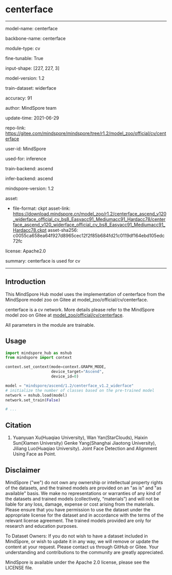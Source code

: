 # centerface

---

model-name: centerface

backbone-name: centerface

module-type: cv

fine-tunable: True

input-shape: [227, 227, 3]

model-version: 1.2

train-dataset: widerface

accuracy: 91

author: MindSpore team

update-time: 2021-06-29

repo-link: <https://gitee.com/mindspore/mindspore/tree/r1.2/model_zoo/official/cv/centerface>

user-id: MindSpore

used-for: inference

train-backend: ascend

infer-backend: ascend

mindspore-version: 1.2

asset:

-
    file-format: ckpt
    asset-link: <https://download.mindspore.cn/model_zoo/r1.2/centerface_ascend_v120_widerface_official_cv_bs8_Easyacc91_Mediumacc91_Hardacc78/centerface_ascend_v120_widerface_official_cv_bs8_Easyacc91_Mediumacc91_Hardacc78.ckpt>
    asset-sha256: c0055ca658ea64f927d8965cec12f2f85b684fd21c0119df164ebd105edc72fc

license: Apache2.0

summary: centerface is used for cv

---

## Introduction

This MindSpore Hub model uses the implementation of centerface from the MindSpore model zoo on Gitee at model_zoo/official/cv/centerface.

centerface is a cv network. More details please refer to the MindSpore model zoo on Gitee at [model_zoo/official/cv/centerface](https://gitee.com/mindspore/mindspore/blob/r1.2/model_zoo/official/cv/centerface/README.md).

All parameters in the module are trainable.

## Usage

```python
import mindspore_hub as mshub
from mindspore import context

context.set_context(mode=context.GRAPH_MODE,
                    device_target="Ascend",
                    device_id=0)

model = "mindspore/ascend/1.2/centerface_v1.2_widerface"
# initialize the number of classes based on the pre-trained model
network = mshub.load(model)
network.set_train(False)

# ...
```

## Citation

1. Yuanyuan Xu(Huaqiao University), Wan Yan(StarClouds), Haixin Sun(Xiamen University) Genke Yang(Shanghai Jiaotong University), Jiliang Luo(Huaqiao University). Joint Face Detection and Alignment Using Face as Point.

## Disclaimer

MindSpore ("we") do not own any ownership or intellectual property rights of the datasets, and the trained models are provided on an "as is" and "as available" basis. We make no representations or warranties of any kind of the datasets and trained models (collectively, “materials”) and will not be liable for any loss, damage, expense or cost arising from the materials. Please ensure that you have permission to use the dataset under the appropriate license for the dataset and in accordance with the terms of the relevant license agreement. The trained models provided are only for research and education purposes.

To Dataset Owners: If you do not wish to have a dataset included in MindSpore, or wish to update it in any way, we will remove or update the content at your request. Please contact us through GitHub or Gitee. Your understanding and contributions to the community are greatly appreciated.

MindSpore is available under the Apache 2.0 license, please see the LICENSE file.